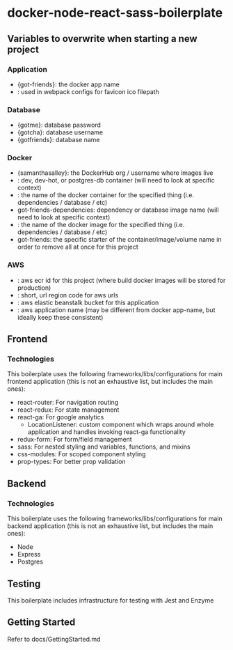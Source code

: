 # docker-node-react-sass-boilerplate

## Variables to overwrite when starting a new project

### Application
* <app-name> {got-friends}: the docker app name
* <favicon-url>: used in webpack configs for favicon ico filepath

### Database
* <db-password> {gotme}: database password
* <db-username> {gotcha}: database username
* <db-name> {gotfriends}: database name

### Docker
* <docker-org-name> {samanthasalley}: the DockerHub org / username where images live
* <container-name>: dev, dev-hot, or postgres-db container (will need to look at specific context)
* <specific-container-name>: the name of the docker container for the specified thing (i.e. dependencies / database / etc)
* got-friends-dependencies: dependency or database image name (will need to look at specific context)
* <specific-image-name>: the name of the docker image for the specified thing (i.e. dependencies / database / etc)
* got-friends: the specific starter of the container/image/volume name in order to remove all at once for this project

### AWS
* <aws-ecr>: aws ecr id for this project (where build docker images will be stored for production)
* <aws-region>: short, url region code for aws urls
* <eb-bucket>: aws elastic beanstalk bucket for this application
* <aws-app-name>: aws application name (may be different from docker app-name, but ideally keep these consistent)

## Frontend

### Technologies

This boilerplate uses the following frameworks/libs/configurations for main frontend application (this is not an exhaustive list, but includes the main ones):
* react-router: For navigation routing
* react-redux: For state management
* react-ga: For google analytics
  * LocationListener: custom component which wraps around whole application and handles invoking react-ga functionality
* redux-form: For form/field management
* sass: For nested styling and variables, functions, and mixins
* css-modules: For scoped component styling
* prop-types: For better prop validation

## Backend

### Technologies

This boilerplate uses the following frameworks/libs/configurations for main backend application (this is not an exhaustive list, but includes the main ones):
* Node
* Express
* Postgres

## Testing

This boilerplate includes infrastructure for testing with Jest and Enzyme

## Getting Started

Refer to docs/GettingStarted.md